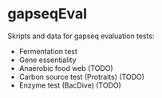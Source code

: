 # gapseqEval

Skripts and data for gapseq evaluation tests:

- Fermentation test
- Gene essentiality
- Anaerobic food web (TODO)
- Carbon source test (Protraits) (TODO)
- Enzyme test (BacDive) (TODO)